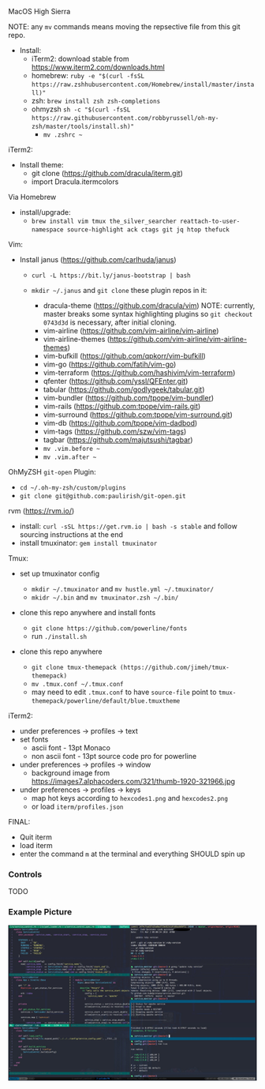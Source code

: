 MacOS High Sierra

NOTE: any `mv` commands means moving the repsective file from this git
repo.

- Install:
    - iTerm2: download stable from https://www.iterm2.com/downloads.html
    - homebrew: `ruby -e "$(curl -fsSL https://raw.zshhubusercontent.com/Homebrew/install/master/install)"`
    - zsh: `brew install zsh zsh-completions`
    - ohmyzsh `sh -c "$(curl -fsSL https://raw.githubusercontent.com/robbyrussell/oh-my-zsh/master/tools/install.sh)"`
      - `mv .zshrc ~`

iTerm2:
  - Install theme:
     - git clone (https://github.com/dracula/iterm.git)
     - import Dracula.itermcolors

Via Homebrew
  - install/upgrade:
      - `brew install vim tmux the_silver_searcher reattach-to-user-namespace source-highlight ack ctags git jq htop thefuck`

Vim:
  - Install janus (https://github.com/carlhuda/janus)
    - `curl -L https://bit.ly/janus-bootstrap | bash`

    - `mkdir ~/.janus` and `git clone` these plugin repos in it:
       - dracula-theme (https://github.com/dracula/vim)
         NOTE: currently, master breaks some syntax highlighting
plugins so `git checkout 0743d3d` is necessary, after initial cloning.
       - vim-airline (https://github.com/vim-airline/vim-airline)
       - vim-airline-themes (https://github.com/vim-airline/vim-airline-themes)
       - vim-bufkill (https://github.com/qpkorr/vim-bufkill)
       - vim-go (https://github.com/fatih/vim-go)
       - vim-terraform (https://github.com/hashivim/vim-terraform)
       - qfenter (https://github.com/yssl/QFEnter.git)
       - tabular (https://github.com/godlygeek/tabular.git)
       - vim-bundler (https://github.com/tpope/vim-bundler)
       - vim-rails (https://github.com:tpope/vim-rails.git)
       - vim-surround (https://github.com:tpope/vim-surround.git)
       - vim-db (https://github.com/tpope/vim-dadbod)
       - vim-tags (https://github.com/szw/vim-tags)
       - tagbar (https://github.com/majutsushi/tagbar)
      - `mv .vim.before ~`
      - `mv .vim.after ~`

OhMyZSH `git-open` Plugin:
  - `cd ~/.oh-my-zsh/custom/plugins`
  - `git clone git@github.com:paulirish/git-open.git`


rvm (https://rvm.io/)
  - install: `curl -sSL https://get.rvm.io | bash -s stable` and follow
    sourcing instructions at the end
  - install tmuxinator: `gem install tmuxinator`

Tmux:
  - set up tmuxinator config
    - `mkdir ~/.tmuxinator` and `mv hustle.yml ~/.tmuxinator/`
    - `mkidr ~/.bin` and `mv tmuxinator.zsh ~/.bin/`

  - clone this repo anywhere and install fonts
    - `git clone https://github.com/powerline/fonts`
    - run `./install.sh`

  - clone this repo anywhere
      - `git clone tmux-themepack (https://github.com/jimeh/tmux-themepack)`
      - `mv .tmux.conf ~/.tmux.conf`
      - may need to edit `.tmux.conf` to have `source-file` point to
        `tmux-themepack/powerline/default/blue.tmuxtheme`

iTerm2:
  - under preferences -> profiles -> text
  - set fonts
    - ascii font - 13pt Monaco
    - non ascii font - 13pt source code pro for powerline
  - under preferences -> profiles -> window
    - background image from
      https://images7.alphacoders.com/321/thumb-1920-321966.jpg
 - under preferences -> profiles -> keys
   - map hot keys according to `hexcodes1.png` and `hexcodes2.png`
   - or load `iterm/profiles.json`

FINAL:
  - Quit iterm
  - load iterm
  - enter the command `m` at the terminal and everything SHOULD spin up


### Controls

TODO

### Example Picture
 ![example](https://raw.githubusercontent.com/JudeQuintana/work-env/d73b54852879d70ec395d80c58001a050395d956/example_work_env.jpg)


